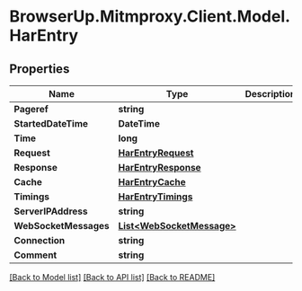 # BrowserUp.Mitmproxy.Client.Model.HarEntry

## Properties

Name | Type | Description | Notes
------------ | ------------- | ------------- | -------------
**Pageref** | **string** |  | [optional] 
**StartedDateTime** | **DateTime** |  | 
**Time** | **long** |  | 
**Request** | [**HarEntryRequest**](HarEntryRequest.md) |  | 
**Response** | [**HarEntryResponse**](HarEntryResponse.md) |  | 
**Cache** | [**HarEntryCache**](HarEntryCache.md) |  | 
**Timings** | [**HarEntryTimings**](HarEntryTimings.md) |  | 
**ServerIPAddress** | **string** |  | [optional] 
**WebSocketMessages** | [**List&lt;WebSocketMessage&gt;**](WebSocketMessage.md) |  | [optional] 
**Connection** | **string** |  | [optional] 
**Comment** | **string** |  | [optional] 

[[Back to Model list]](../README.md#documentation-for-models) [[Back to API list]](../README.md#documentation-for-api-endpoints) [[Back to README]](../README.md)

